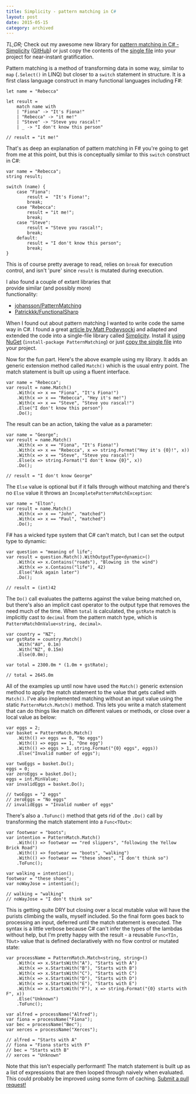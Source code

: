 ```yaml
---
title: Simplicity - pattern matching in C#
layout: post
date: 2015-05-15
category: archived
---
```


*TL;DR;* Check out my awesome new library for [pattern matching in C# - Simplicity](https://www.nuget.org/packages/Simplicity) ([GitHub](https://github.com/becdetat/Simplicity)) or just copy the contents of the [single file](https://github.com/becdetat/Simplicity/blob/master/src/Simplicity/PatternMatching.cs) into your project for near-instant gratification.

Pattern matching is a method of transforming data in some way, similar to `map` (`.Select()` in LINQ) but closer to a `switch` statement in structure. It is a first class language construct in many functional languages including F#:

	let name = "Rebecca"

	let result =
		match name with 
		| "Fiona" -> "It's Fiona!"
		| "Rebecca" -> "it me!"
		| "Steve" -> "Steve you rascal!"
		| _ -> "I don't know this person"
		
	// result = "it me!"

That's as deep an explanation of pattern matching in F# you're going to get from me at this point, but this is conceptually similar to this `switch` construct in C#:

	var name = "Rebecca";
	string result;

	switch (name) {
		case "Fiona":
			result =  "It's Fiona!";
			break;
		case "Rebecca":
			result = "it me!";
			break;
		case "Steve":
			result = "Steve you rascal!";
			break;
		default:
			result = "I don't know this person";
			break;
	}

This is of course pretty average to read, relies on `break` for execution control, and isn't 'pure' since `result` is mutated during execution.

<aside class="pull-right well" style="width: 42ex">
	<p>I also found a couple of extant libraries that provide similar (and possibly more) functionality:</p>
	<ul>
		<li><a href="https://github.com/johansson/PatternMatching">johansson/PatternMatching</a></li>
		<li><a href="https://github.com/Patrickkk/FunctionalSharp">Patrickkk/FunctionalSharp</a></li>
	</ul>
</aside>

When I found out about pattern matching I wanted to write code the same way in C#. I found a great [article by Matt Podwysocki](https://codebetter.com/matthewpodwysocki/2008/09/16/functional-c-pattern-matching/) and adapted and extended the code into a single-file library called [Simplicity](https://github.com/becdetat/Simplicity). Install it [using NuGet](https://www.nuget.org/packages/Simplicity) (`install-package PatternMatching`) or just [copy the single file](https://github.com/becdetat/Simplicity/blob/master/src/Simplicity/PatternMatching.cs) into your project.

Now for the fun part. Here's the above example using my library. It adds an generic extension method called `Match()` which is the usual entry point. The match statement is built up using a fluent interface.

	var name = "Rebecca";
	var result = name.Match()
		.With(x => x == "Fiona", "It's Fiona!")
		.With(x => x == "Rebecca", "Hey it's me!")
		.With(x => x == "Steve", "Steve you rascal!")
		.Else("I don't know this person")
		.Do();

The result can be an action, taking the value as a parameter:

	var name = "George";
	var result = name.Match()
		.With(x => x == "Fiona", "It's Fiona!")
		.With(x => x == "Rebecca", x => string.Format("Hey it's {0}!", x))
		.With(x => x == "Steve", "Steve you rascal!")
		.Else(x => string.Format("I don't know {0}", x))
		.Do();
	
	// result = "I don't know George"

The `Else` value is optional but if it falls through without matching and there's no `Else` value it throws an `IncompletePatternMatchException`:

	var name = "Elton";
	var result = name.Match()
		.With(x => x == "John", "matched")
		.With(x => x == "Paul", "matched")
		.Do();

F# has a wicked type system that C# can't match, but I can set the output type to dynamic:

	var question = "meaning of life";
    var result = question.Match().WithOutputType<dynamic>()
        .With(x => x.Contains("roads"), "Blowing in the wind")
        .With(x => x.Contains("life"), 42)
        .Else("Ask again later")
        .Do();

    // result = (int)42

The `Do()` call evaluates the patterns against the value being matched on, but there's also an implicit cast operator to the output type that removes the need much of the time. When `total` is calculated, the `gstRate` match is implicitly cast to `decimal` from the pattern match type, which is `PatternMatchOnValue<string, decimal>`.

	var country = "NZ";
	var gstRate = country.Match()
		.With("AU", 0.1m)
		.With("NZ", 0.15m)
		.Else(0.0m);
	
	var total = 2300.0m * (1.0m + gstRate);
	
	// total = 2645.0m

All of the examples up until now have used the `Match()` generic extension method to apply the match statement to the value that gets called with `Match()`. I've also implemented matching without an input value using the static `PatternMatch.Match()` method. This lets you write a match statement that can do things like match on different values or methods, or close over a local value as below:

	var eggs = 2;
	var basket = PatternMatch.Match()
		.With(() => eggs == 0, "No eggs")
		.With(() => eggs == 1, "One egg")
		.With(() => eggs > 1, string.Format("{0} eggs", eggs))
		.Else("Invalid number of eggs");
	
	var twoEggs = basket.Do();
	eggs = 0;
	var zeroEggs = basket.Do();
	eggs = int.MinValue;
	var invalidEggs = basket.Do();

	// twoEggs = "2 eggs"
	// zeroEggs = "No eggs"
	// invalidEggs = "Invalid number of eggs"

There's also a `.ToFunc()` method that gets rid of the `.Do()` call by transforming the match statement into a `Func<TOut>`:

	var footwear = "boots";
	var intention = PatternMatch.Match()
		.With(() => footwear == "red slippers", "following the Yellow Brick Road")
		.With(() => footwear == "boots", "walking")
		.With(() => footwear == "these shoes", "I don't think so")
		.ToFunc();
	
	var walking = intention();
	footwear = "these shoes";
	var noWayJose = intention();

	// walking = "walking"
	// noWayJose = "I don't think so"

This is getting quite DRY but closing over a local mutable value will have the purists climbing the walls, myself included. So the final form goes back to processing an input, deferred until the match statement is executed. The syntax is a little verbose because C# can't infer the types of the lambdas without help, but I'm pretty happy with the result - a reusable `Func<TIn, TOut>` value that is defined declaratively with no flow control or mutated state:

	var processName = PatternMatch.Match<string, string>()
		.With(x => x.StartsWith("A"), "Starts with A")
		.With(x => x.StartsWith("B"), "Starts with B")
		.With(x => x.StartsWith("C"), "Starts with C")
		.With(x => x.StartsWith("D"), "Starts with D")
		.With(x => x.StartsWith("E"), "Starts with E")
		.With(x => x.StartsWith("F"), x => string.Format("{0} starts with F", x))
		.Else("Unknown")
		.ToFunc();
		
	var alfred = processName("Alfred");
	var fiona = processName("Fiona");
	var bec = processName("Bec");
	var xerces = processName("Xerces");

	// alfred = "Starts with A"
	// fiona = "Fiona starts with F"
	// bec = "Starts with B"
	// xerces = "Unknown"

Note that this isn't especially performant! The match statement is built up as a list of expressions that are then looped through naively when evaluated. This could probably be improved using some form of caching. [Submit a pull request!](https://github.com/becdetat/Simplicity)